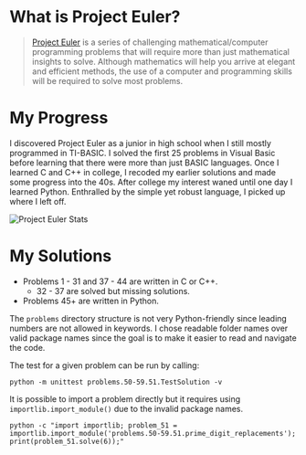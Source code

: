 
# What is Project Euler?
> [Project Euler](https://projecteuler.net/) is a series of challenging mathematical/computer programming problems that will require more than just mathematical insights to solve. Although mathematics will help you arrive at elegant and efficient methods, the use of a computer and programming skills will be required to solve most problems.

# My Progress
I discovered Project Euler as a junior in high school when I still mostly programmed in TI-BASIC. I solved the first 25 problems in Visual Basic before learning that there were more than just BASIC languages. Once I learned C and C++ in college, I recoded my earlier solutions and made some progress into the 40s. After college my interest waned until one day I learned Python. Enthralled by the simple yet robust language, I picked up where I left off.

<img src="http://projecteuler.net/profile/ddara.png" alt="Project Euler Stats">

# My Solutions
* Problems 1 - 31 and 37 - 44 are written in C or C++.
    * 32 - 37 are solved but missing solutions.
* Problems 45+ are written in Python.

The `problems` directory structure is not very Python-friendly since leading numbers are not allowed in keywords. I chose readable folder names over valid package names since the goal is to make it easier to read and navigate the code.

The test for a given problem can be run by calling:
```
python -m unittest problems.50-59.51.TestSolution -v
```

It is possible to import a problem directly but it requires using `importlib.import_module()` due to the invalid package names.
```
python -c "import importlib; problem_51 = importlib.import_module('problems.50-59.51.prime_digit_replacements'); print(problem_51.solve(6));"
```


